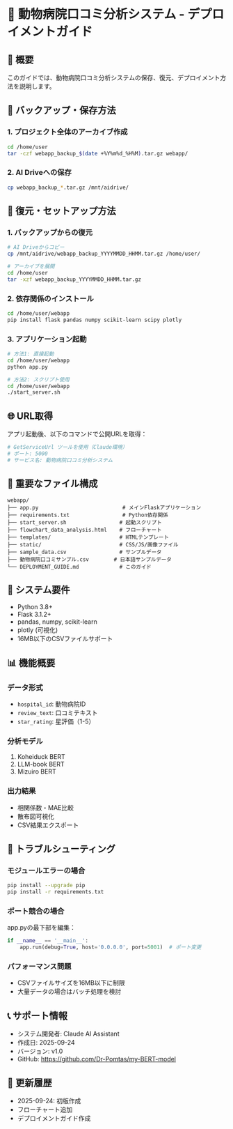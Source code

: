 # 🏥 動物病院口コミ分析システム - デプロイメントガイド

## 🎯 概要
このガイドでは、動物病院口コミ分析システムの保存、復元、デプロイメント方法を説明します。

## 💾 バックアップ・保存方法

### 1. プロジェクト全体のアーカイブ作成
```bash
cd /home/user
tar -czf webapp_backup_$(date +%Y%m%d_%H%M).tar.gz webapp/
```

### 2. AI Driveへの保存
```bash
cp webapp_backup_*.tar.gz /mnt/aidrive/
```

## 🔄 復元・セットアップ方法

### 1. バックアップからの復元
```bash
# AI Driveからコピー
cp /mnt/aidrive/webapp_backup_YYYYMMDD_HHMM.tar.gz /home/user/

# アーカイブを展開
cd /home/user
tar -xzf webapp_backup_YYYYMMDD_HHMM.tar.gz
```

### 2. 依存関係のインストール
```bash
cd /home/user/webapp
pip install flask pandas numpy scikit-learn scipy plotly
```

### 3. アプリケーション起動
```bash
# 方法1: 直接起動
cd /home/user/webapp
python app.py

# 方法2: スクリプト使用
cd /home/user/webapp
./start_server.sh
```

## 🌐 URL取得

アプリ起動後、以下のコマンドで公開URLを取得：
```bash
# GetServiceUrl ツールを使用（Claude環境）
# ポート: 5000
# サービス名: 動物病院口コミ分析システム
```

## 📁 重要なファイル構成

```
webapp/
├── app.py                           # メインFlaskアプリケーション
├── requirements.txt                 # Python依存関係
├── start_server.sh                 # 起動スクリプト
├── flowchart_data_analysis.html    # フローチャート
├── templates/                      # HTMLテンプレート
├── static/                         # CSS/JS/画像ファイル
├── sample_data.csv                 # サンプルデータ
├── 動物病院口コミサンプル.csv        # 日本語サンプルデータ
└── DEPLOYMENT_GUIDE.md             # このガイド
```

## 🔧 システム要件

- Python 3.8+
- Flask 3.1.2+
- pandas, numpy, scikit-learn
- plotly (可視化)
- 16MB以下のCSVファイルサポート

## 📊 機能概要

### データ形式
- `hospital_id`: 動物病院ID
- `review_text`: 口コミテキスト
- `star_rating`: 星評価（1-5）

### 分析モデル
1. Koheiduck BERT
2. LLM-book BERT
3. Mizuiro BERT

### 出力結果
- 相関係数・MAE比較
- 散布図可視化
- CSV結果エクスポート

## 🚨 トラブルシューティング

### モジュールエラーの場合
```bash
pip install --upgrade pip
pip install -r requirements.txt
```

### ポート競合の場合
app.pyの最下部を編集：
```python
if __name__ == '__main__':
    app.run(debug=True, host='0.0.0.0', port=5001)  # ポート変更
```

### パフォーマンス問題
- CSVファイルサイズを16MB以下に制限
- 大量データの場合はバッチ処理を検討

## 📞 サポート情報

- システム開発者: Claude AI Assistant
- 作成日: 2025-09-24
- バージョン: v1.0
- GitHub: https://github.com/Dr-Pomtas/my-BERT-model

## 📝 更新履歴

- 2025-09-24: 初版作成
- フローチャート追加
- デプロイメントガイド作成